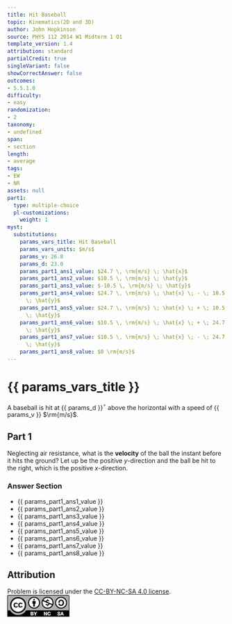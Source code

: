 ```yaml
---
title: Hit Baseball
topic: Kinematics(2D and 3D)
author: John Hopkinson
source: PHYS 112 2014 W1 Midterm 1 Q1
template_version: 1.4
attribution: standard
partialCredit: true
singleVariant: false
showCorrectAnswer: false
outcomes:
- 5.5.1.0
difficulty:
- easy
randomization:
- 2
taxonomy:
- undefined
span:
- section
length:
- average
tags:
- EW
- NR
assets: null
part1:
  type: multiple-choice
  pl-customizations:
    weight: 1
myst:
  substitutions:
    params_vars_title: Hit Baseball
    params_vars_units: $m/s$
    params_v: 26.8
    params_d: 23.0
    params_part1_ans1_value: $24.7 \, \rm{m/s} \; \hat{x}$
    params_part1_ans2_value: $10.5 \, \rm{m/s} \; \hat{y}$
    params_part1_ans3_value: $-10.5 \, \rm{m/s} \; \hat{y}$
    params_part1_ans4_value: $24.7 \, \rm{m/s} \; \hat{x} \; - \; 10.5 \, \rm{m/s}
      \; \hat{y}$
    params_part1_ans5_value: $24.7 \, \rm{m/s} \; \hat{x} \; + \; 10.5 \, \rm{m/s}
      \; \hat{y}$
    params_part1_ans6_value: $10.5 \, \rm{m/s} \; \hat{x} \; + \; 24.7 \, \rm{m/s}
      \; \hat{y}$
    params_part1_ans7_value: $10.5 \, \rm{m/s} \; \hat{x} \; - \; 24.7 \, \rm{m/s}
      \; \hat{y}$
    params_part1_ans8_value: $0 \rm{m/s}$
---
```

# {{ params_vars_title }}
A baseball is hit at {{ params_d }}$^\circ$ above the horizontal with a speed of {{ params_v }} $\rm{m/s}$.

## Part 1

Neglecting air resistance, what is the **velocity** of the ball the instant before it hits the ground? Let up be the positive $y$-direction and the ball be hit to the right, which is the positive $x$-direction.

### Answer Section

- {{ params_part1_ans1_value }}
- {{ params_part1_ans2_value }}
- {{ params_part1_ans3_value }}
- {{ params_part1_ans4_value }}
- {{ params_part1_ans5_value }}
- {{ params_part1_ans6_value }}
- {{ params_part1_ans7_value }}
- {{ params_part1_ans8_value }}

## Attribution

Problem is licensed under the [CC-BY-NC-SA 4.0 license](https://creativecommons.org/licenses/by-nc-sa/4.0/).<br> ![The Creative Commons 4.0 license requiring attribution-BY, non-commercial-NC, and share-alike-SA license.](https://raw.githubusercontent.com/firasm/bits/master/by-nc-sa.png)